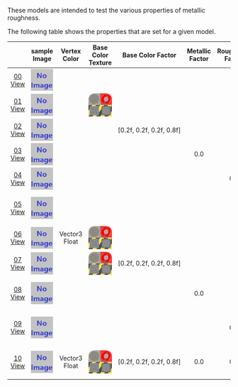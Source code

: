 These models are intended to test the various properties of metallic roughness.  
 
The following table shows the properties that are set for a given model.  

|   | sample Image | Vertex Color | Base Color Texture | Base Color Factor | Metallic Factor | Roughness Factor | Metallic Roughness Texture |
| :---: | :---: | :---: | :---: | :---: | :---: | :---: | :---: |
| [00](Material_MetallicRoughness_00.gltf)<br>[View](https://bghgary.github.io/glTF-Asset-Generator/Preview/BabylonJS/?fileName=Material_MetallicRoughness_00.gltf) | [<img src="Thumbnails/Material_MetallicRoughness_00.png" align="middle">](SampleImages/Material_MetallicRoughness_00.png) |   |   |   |   |   |   |
| [01](Material_MetallicRoughness_01.gltf)<br>[View](https://bghgary.github.io/glTF-Asset-Generator/Preview/BabylonJS/?fileName=Material_MetallicRoughness_01.gltf) | [<img src="Thumbnails/Material_MetallicRoughness_01.png" align="middle">](SampleImages/Material_MetallicRoughness_01.png) |   | [<img src="Thumbnails/BaseColor_Plane.png" align="middle">](Textures/BaseColor_Plane.png) |   |   |   |   |
| [02](Material_MetallicRoughness_02.gltf)<br>[View](https://bghgary.github.io/glTF-Asset-Generator/Preview/BabylonJS/?fileName=Material_MetallicRoughness_02.gltf) | [<img src="Thumbnails/Material_MetallicRoughness_02.png" align="middle">](SampleImages/Material_MetallicRoughness_02.png) |   |   | [0.2f,&nbsp;0.2f,&nbsp;0.2f,&nbsp;0.8f] |   |   |   |
| [03](Material_MetallicRoughness_03.gltf)<br>[View](https://bghgary.github.io/glTF-Asset-Generator/Preview/BabylonJS/?fileName=Material_MetallicRoughness_03.gltf) | [<img src="Thumbnails/Material_MetallicRoughness_03.png" align="middle">](SampleImages/Material_MetallicRoughness_03.png) |   |   |   | 0.0 |   |   |
| [04](Material_MetallicRoughness_04.gltf)<br>[View](https://bghgary.github.io/glTF-Asset-Generator/Preview/BabylonJS/?fileName=Material_MetallicRoughness_04.gltf) | [<img src="Thumbnails/Material_MetallicRoughness_04.png" align="middle">](SampleImages/Material_MetallicRoughness_04.png) |   |   |   |   | 0.0 |   |
| [05](Material_MetallicRoughness_05.gltf)<br>[View](https://bghgary.github.io/glTF-Asset-Generator/Preview/BabylonJS/?fileName=Material_MetallicRoughness_05.gltf) | [<img src="Thumbnails/Material_MetallicRoughness_05.png" align="middle">](SampleImages/Material_MetallicRoughness_05.png) |   |   |   |   |   | [<img src="Thumbnails/MetallicRoughness_Plane.png" align="middle">](Textures/MetallicRoughness_Plane.png) |
| [06](Material_MetallicRoughness_06.gltf)<br>[View](https://bghgary.github.io/glTF-Asset-Generator/Preview/BabylonJS/?fileName=Material_MetallicRoughness_06.gltf) | [<img src="Thumbnails/Material_MetallicRoughness_06.png" align="middle">](SampleImages/Material_MetallicRoughness_06.png) | Vector3 Float | [<img src="Thumbnails/BaseColor_Plane.png" align="middle">](Textures/BaseColor_Plane.png) |   |   |   |   |
| [07](Material_MetallicRoughness_07.gltf)<br>[View](https://bghgary.github.io/glTF-Asset-Generator/Preview/BabylonJS/?fileName=Material_MetallicRoughness_07.gltf) | [<img src="Thumbnails/Material_MetallicRoughness_07.png" align="middle">](SampleImages/Material_MetallicRoughness_07.png) |   | [<img src="Thumbnails/BaseColor_Plane.png" align="middle">](Textures/BaseColor_Plane.png) | [0.2f,&nbsp;0.2f,&nbsp;0.2f,&nbsp;0.8f] |   |   |   |
| [08](Material_MetallicRoughness_08.gltf)<br>[View](https://bghgary.github.io/glTF-Asset-Generator/Preview/BabylonJS/?fileName=Material_MetallicRoughness_08.gltf) | [<img src="Thumbnails/Material_MetallicRoughness_08.png" align="middle">](SampleImages/Material_MetallicRoughness_08.png) |   |   |   | 0.0 |   | [<img src="Thumbnails/MetallicRoughness_Plane.png" align="middle">](Textures/MetallicRoughness_Plane.png) |
| [09](Material_MetallicRoughness_09.gltf)<br>[View](https://bghgary.github.io/glTF-Asset-Generator/Preview/BabylonJS/?fileName=Material_MetallicRoughness_09.gltf) | [<img src="Thumbnails/Material_MetallicRoughness_09.png" align="middle">](SampleImages/Material_MetallicRoughness_09.png) |   |   |   |   | 0.0 | [<img src="Thumbnails/MetallicRoughness_Plane.png" align="middle">](Textures/MetallicRoughness_Plane.png) |
| [10](Material_MetallicRoughness_10.gltf)<br>[View](https://bghgary.github.io/glTF-Asset-Generator/Preview/BabylonJS/?fileName=Material_MetallicRoughness_10.gltf) | [<img src="Thumbnails/Material_MetallicRoughness_10.png" align="middle">](SampleImages/Material_MetallicRoughness_10.png) | Vector3 Float | [<img src="Thumbnails/BaseColor_Plane.png" align="middle">](Textures/BaseColor_Plane.png) | [0.2f,&nbsp;0.2f,&nbsp;0.2f,&nbsp;0.8f] | 0.0 | 0.0 | [<img src="Thumbnails/MetallicRoughness_Plane.png" align="middle">](Textures/MetallicRoughness_Plane.png) |
 
